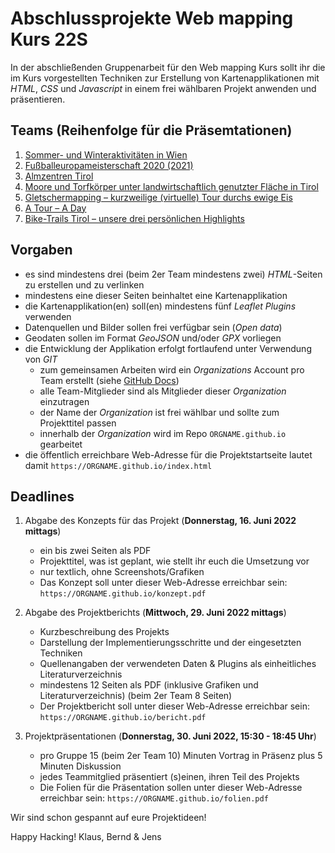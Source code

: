 # Abschlussprojekte Web mapping Kurs 22S

In der abschließenden Gruppenarbeit für den Web mapping Kurs sollt ihr die im Kurs vorgestellten Techniken zur Erstellung von Kartenapplikationen mit *HTML*, *CSS* und *Javascript* in einem frei wählbaren Projekt anwenden und präsentieren.

## Teams (Reihenfolge für die Präsemtationen)

1. [Sommer- und Winteraktivitäten in Wien](https://wien-pa-ma.github.io/)
2. [Fußballeuropameisterschaft 2020 (2021)](https://euro2021projekt.github.io/)
3. [Almzentren Tirol](https://almzentrentirol.github.io/)
4. [Moore und Torfkörper unter landwirtschaftlich genutzter Fläche in Tirol](https://motoulatirol.github.io/)
5. [Gletschermapping – kurzweilige (virtuelle) Tour durchs ewige Eis](https://webmapscience.github.io/)
6. [A Tour – A Day](https://skitourentirol.github.io/)
7. [Bike-Trails Tirol – unsere drei persönlichen Highlights](https://fan-biking.github.io/)

## Vorgaben

- es sind mindestens drei (beim 2er Team mindestens zwei) *HTML*-Seiten zu erstellen und zu verlinken
- mindestens eine dieser Seiten beinhaltet eine Kartenapplikation
- die Kartenapplikation(en) soll(en) mindestens fünf *Leaflet Plugins* verwenden
- Datenquellen und Bilder sollen frei verfügbar sein (*Open data*)
- Geodaten sollen im Format *GeoJSON* und/oder *GPX* vorliegen
- die Entwicklung der Applikation erfolgt fortlaufend unter Verwendung von *GIT*
    - zum gemeinsamen Arbeiten wird ein *Organizations* Account pro Team erstellt (siehe [GitHub Docs](https://docs.github.com/en/organizations))
    - alle Team-Mitglieder sind als Mitglieder dieser *Organization* einzutragen
    - der Name der *Organization* ist frei wählbar und sollte zum Projekttitel passen
    - innerhalb der *Organization* wird im Repo `ORGNAME.github.io` gearbeitet
- die öffentlich erreichbare Web-Adresse für die Projektstartseite lautet damit `https://ORGNAME.github.io/index.html`

## Deadlines

1. Abgabe des Konzepts für das Projekt (**Donnerstag, 16. Juni 2022 mittags**)
    - ein bis zwei Seiten als PDF
    - Projekttitel, was ist geplant, wie stellt ihr euch die Umsetzung vor
    - nur textlich, ohne Screenshots/Grafiken
    - Das Konzept soll unter dieser Web-Adresse erreichbar sein: `https://ORGNAME.github.io/konzept.pdf`

2. Abgabe des Projektberichts (**Mittwoch, 29. Juni 2022 mittags**)
    - Kurzbeschreibung des Projekts
    - Darstellung der Implementierungsschritte und der eingesetzten Techniken
    - Quellenangaben der verwendeten Daten & Plugins als einheitliches Literaturverzeichnis
    - mindestens 12 Seiten als PDF (inklusive Grafiken und Literaturverzeichnis) (beim 2er Team 8 Seiten)
    - Der Projektbericht soll unter dieser Web-Adresse erreichbar sein: `https://ORGNAME.github.io/bericht.pdf`

3. Projektpräsentationen (**Donnerstag, 30. Juni 2022, 15:30 - 18:45 Uhr**)
    - pro Gruppe 15 (beim 2er Team 10) Minuten Vortrag in Präsenz plus 5 Minuten Diskussion
    - jedes Teammitglied präsentiert (s)einen, ihren Teil des Projekts
    - Die Folien für die Präsentation sollen unter dieser Web-Adresse erreichbar sein: `https://ORGNAME.github.io/folien.pdf`

Wir sind schon gespannt auf eure Projektideen!

Happy Hacking!
Klaus, Bernd & Jens
